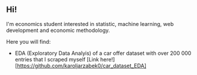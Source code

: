 ## Hi!

I'm economics student interested in statistic, machine learning, web development and economic methodology.

Here you will find:
- EDA (Exploratory Data Analyis) of a car offer dataset with over 200 000 entries that I scraped myself [Link here!][https://github.com/karoljarzabek0/car_dataset_EDA]

